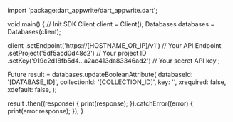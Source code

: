 import 'package:dart_appwrite/dart_appwrite.dart';

void main() { // Init SDK
  Client client = Client();
  Databases databases = Databases(client);

  client
    .setEndpoint('https://[HOSTNAME_OR_IP]/v1') // Your API Endpoint
    .setProject('5df5acd0d48c2') // Your project ID
    .setKey('919c2d18fb5d4...a2ae413da83346ad2') // Your secret API key
  ;

  Future result = databases.updateBooleanAttribute(
    databaseId: '[DATABASE_ID]',
    collectionId: '[COLLECTION_ID]',
    key: '',
    xrequired: false,
    xdefault: false,
  );

  result
    .then((response) {
      print(response);
    }).catchError((error) {
      print(error.response);
  });
}